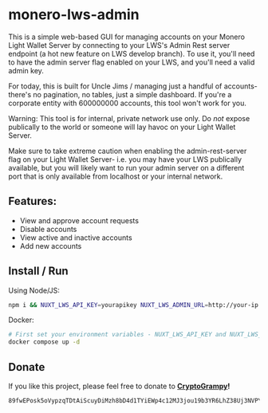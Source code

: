 # monero-lws-admin

This is a simple web-based GUI for managing accounts on your Monero Light Wallet Server by connecting to your LWS's Admin Rest server endpoint (a hot new feature on LWS develop branch).  To use it, you'll need to have the admin server flag enabled on your LWS, and you'll need a valid admin key.  

For today, this is built for Uncle Jims / managing just a handful of accounts- there's no pagination, no tables, just a simple dashboard.  If you're a corporate entity with 600000000 accounts, this tool won't work for you. 

Warning: This tool is for internal, private network use only. Do *not* expose publically to the world or someone will lay havoc on your Light Wallet Server.  

Make sure to take extreme caution when enabling the admin-rest-server flag on your Light Wallet Server- i.e. you may have your LWS publically available, but you will likely want to run your admin server on a different port that is only available from localhost or your internal network.

## Features:

- View and approve account requests
- Disable accounts
- View active and inactive accounts
- Add new accounts

## Install / Run

Using Node/JS: 

```bash
npm i && NUXT_LWS_API_KEY=yourapikey NUXT_LWS_ADMIN_URL=http://your-ip:1234 npm run dev
```

Docker: 

```bash
# First set your environment variables - NUXT_LWS_API_KEY and NUXT_LWS_ADMIN_URL in docker-compose.yml
docker compose up -d 
```

## Donate

If you like this project, please feel free to donate to **[CryptoGrampy](https://twitter.com/CryptoGrampy)!**

```
89fwEPosk5oVypzqTDtAiScuyDiMzh8bD4d1TYiEWp4c12MJ3jou19b3YR6LhZ38Uj3NVPYhU4JoeQgmygHrBNFzDKUnVL3
```
